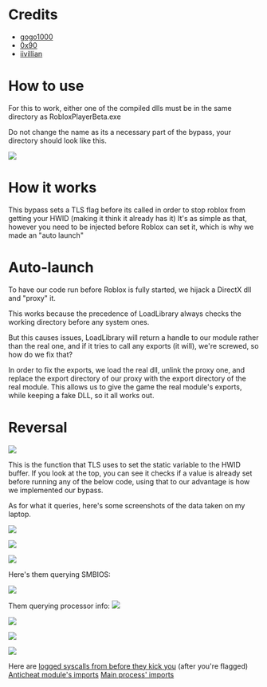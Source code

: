 # Credits
* [gogo1000](https://github.com/gogo9211)
* [0x90](https://github.com/AmJayden)
* [iivillian](https://github.com/iivillian)

# How to use
For this to work, either one of the compiled dlls must be in the same directory as RobloxPlayerBeta.exe

Do not change the name as its a necessary part of the bypass, your directory should look like this.

![](https://cdn.discordapp.com/attachments/855337473986265109/954074710788956240/unknown.png)

# How it works
This bypass sets a TLS flag before its called in order to stop roblox from getting your HWID (making it think it already has it)
It's as simple as that, however you need to be injected before Roblox can set it, which is why we made an "auto launch"

# Auto-launch
To have our code run before Roblox is fully started, we hijack a DirectX dll and "proxy" it.

This works because the precedence of LoadLibrary always checks the working directory before any system ones.

But this causes issues, LoadLibrary will return a handle to our module rather than the real one, and if it tries to call any exports (it will), we're screwed, so how do we fix that?

In order to fix the exports, we load the real dll, unlink the proxy one, and replace the export directory of our proxy with the export directory of the real module.
This allows us to give the game the real module's exports, while keeping a fake DLL, so it all works out.

# Reversal
![](https://cdn.discordapp.com/attachments/855337473986265109/954064772968620052/unknown.png)

This is the function that TLS uses to set the static variable to the HWID buffer.
If you look at the top, you can see it checks if a value is already set before running any of the below code, using that to our advantage is how we implemented our bypass.

As for what it queries, here's some screenshots of the data taken on my laptop.

![](https://cdn.discordapp.com/attachments/855337473986265109/954057957107171428/notepad_rLgBJ9mUEO.png)

![](https://cdn.discordapp.com/attachments/855337473986265109/954057692807303238/unknown.png)

![](https://cdn.discordapp.com/attachments/855337473986265109/954057624448548864/unknown.png)


Here's them querying SMBIOS:

![](https://cdn.discordapp.com/attachments/855337473986265109/954066392930471976/unknown.png)


Them querying processor info:
![](https://cdn.discordapp.com/attachments/855337473986265109/954069045773209660/unknown.png)

![](https://cdn.discordapp.com/attachments/855337473986265109/954069168536322088/unknown.png)

![](https://cdn.discordapp.com/attachments/855337473986265109/954069304888942612/unknown.png)

![](https://cdn.discordapp.com/attachments/855337473986265109/954069456349446174/unknown.png)

Here are [logged syscalls from before they kick you](https://pastebin.com/raw/X2PLGaF7) (after you're flagged)
[Anticheat module's imports](https://pastebin.com/raw/X2PLGaF7)
[Main process' imports](https://pastebin.com/raw/Xasu3wKU)

